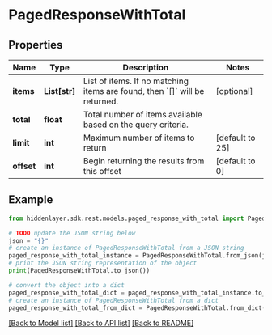 # PagedResponseWithTotal


## Properties

Name | Type | Description | Notes
------------ | ------------- | ------------- | -------------
**items** | **List[str]** | List of items. If no matching items are found, then &#x60;[]&#x60; will be returned. | [optional] 
**total** | **float** | Total number of items available based on the query criteria. | 
**limit** | **int** | Maximum number of items to return | [default to 25]
**offset** | **int** | Begin returning the results from this offset | [default to 0]

## Example

```python
from hiddenlayer.sdk.rest.models.paged_response_with_total import PagedResponseWithTotal

# TODO update the JSON string below
json = "{}"
# create an instance of PagedResponseWithTotal from a JSON string
paged_response_with_total_instance = PagedResponseWithTotal.from_json(json)
# print the JSON string representation of the object
print(PagedResponseWithTotal.to_json())

# convert the object into a dict
paged_response_with_total_dict = paged_response_with_total_instance.to_dict()
# create an instance of PagedResponseWithTotal from a dict
paged_response_with_total_from_dict = PagedResponseWithTotal.from_dict(paged_response_with_total_dict)
```
[[Back to Model list]](../README.md#documentation-for-models) [[Back to API list]](../README.md#documentation-for-api-endpoints) [[Back to README]](../README.md)


